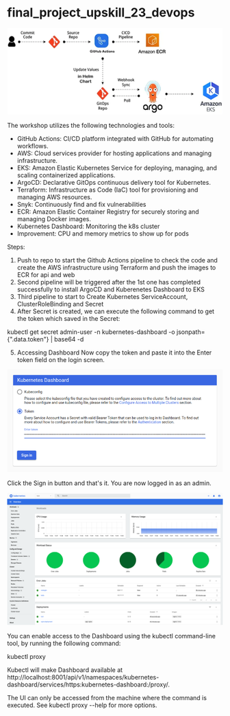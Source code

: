 # final_project_upskill_23_devops

![alt text](image-2.png)

The workshop utilizes the following technologies and tools:

- GitHub Actions: CI/CD platform integrated with GitHub for automating workflows.
- AWS: Cloud services provider for hosting applications and managing infrastructure.
- EKS: Amazon Elastic Kubernetes Service for deploying, managing, and scaling containerized applications.
- ArgoCD: Declarative GitOps continuous delivery tool for Kubernetes.
- Terraform: Infrastructure as Code (IaC) tool for provisioning and managing AWS resources.
- Snyk: Continuously find and fix vulnerabilities
- ECR: Amazon Elastic Container Registry for securely storing and managing Docker images.
- Kubernetes Dashboard: Monitoring the k8s cluster
- Improvement: CPU and memory metrics to show up for pods

Steps:

1) Push to repo to start the Github Actions pipeline to check the code and create the AWS infrastructure using Terraform and push the images to ECR for api and web
2) Second pipeline will be triggered after the 1st one has completed successfully to install ArgoCD and Kuberenetes Dashboard to EKS
3) Third pipeline to start to Create Kubernetes ServiceAccount, ClusterRoleBinding and Secret
4) After Secret is created, we can execute the following command to get the token which saved in the Secret:

kubectl get secret admin-user -n kubernetes-dashboard -o jsonpath={".data.token"} | base64 -d

5) Accessing Dashboard
Now copy the token and paste it into the Enter token field on the login screen.

![alt text](image.png)

Click the Sign in button and that's it. You are now logged in as an admin.

![alt text](image-1.png)

You can enable access to the Dashboard using the kubectl command-line tool, by running the following command:

kubectl proxy

Kubectl will make Dashboard available at http://localhost:8001/api/v1/namespaces/kubernetes-dashboard/services/https:kubernetes-dashboard:/proxy/.

The UI can only be accessed from the machine where the command is executed. See kubectl proxy --help for more options.

